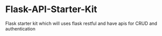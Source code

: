 # Flask-API-Starter-Kit
Flask starter kit which will uses flask restful and have apis for CRUD and authentication
